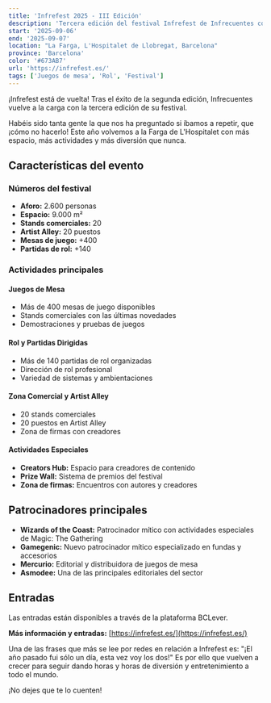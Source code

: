 ```yaml
---
title: 'Infrefest 2025 - III Edición'
description: 'Tercera edición del festival Infrefest de Infrecuentes con más de 400 mesas de juego, 140+ partidas de rol, stands comerciales y Artist Alley en Barcelona.'
start: '2025-09-06'
end: '2025-09-07'
location: "La Farga, L'Hospitalet de Llobregat, Barcelona"
province: 'Barcelona'
color: '#673AB7'
url: 'https://infrefest.es/'
tags: ['Juegos de mesa', 'Rol', 'Festival']
---
```


¡Infrefest está de vuelta! Tras el éxito de la segunda edición, Infrecuentes vuelve a la carga con la tercera edición de su festival.

Habéis sido tanta gente la que nos ha preguntado si íbamos a repetir, que ¡cómo no hacerlo! Este año volvemos a la Farga de L'Hospitalet con más espacio, más actividades y más diversión que nunca.

## Características del evento

### Números del festival
- **Aforo:** 2.600 personas
- **Espacio:** 9.000 m²
- **Stands comerciales:** 20
- **Artist Alley:** 20 puestos
- **Mesas de juego:** +400
- **Partidas de rol:** +140

### Actividades principales

#### Juegos de Mesa
- Más de 400 mesas de juego disponibles
- Stands comerciales con las últimas novedades
- Demostraciones y pruebas de juegos

#### Rol y Partidas Dirigidas
- Más de 140 partidas de rol organizadas
- Dirección de rol profesional
- Variedad de sistemas y ambientaciones

#### Zona Comercial y Artist Alley
- 20 stands comerciales
- 20 puestos en Artist Alley
- Zona de firmas con creadores

#### Actividades Especiales
- **Creators Hub:** Espacio para creadores de contenido
- **Prize Wall:** Sistema de premios del festival
- **Zona de firmas:** Encuentros con autores y creadores

## Patrocinadores principales

- **Wizards of the Coast:** Patrocinador mítico con actividades especiales de Magic: The Gathering
- **Gamegenic:** Nuevo patrocinador mítico especializado en fundas y accesorios
- **Mercurio:** Editorial y distribuidora de juegos de mesa
- **Asmodee:** Una de las principales editoriales del sector

## Entradas

Las entradas están disponibles a través de la plataforma BCLever.

**Más información y entradas:** [https://infrefest.es/](https://infrefest.es/)

Una de las frases que más se lee por redes en relación a Infrefest es: "¡El año pasado fui sólo un día, esta vez voy los dos!" Es por ello que vuelven a crecer para seguir dando horas y horas de diversión y entretenimiento a todo el mundo.

¡No dejes que te lo cuenten!
